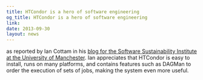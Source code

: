 ```yaml
---
title: HTCondor is a hero of software engineering
og_title: HTCondor is a hero of software engineering
link: 
date: 2013-09-30
layout: news
---
```


as reported by Ian Cottam in his <a href="http://www.software.ac.uk/blog/2013-09-30-heroes-software-engineering-miron-livny-and-htcondor">blog for the Software Sustainability Institute at the University of Manchester</a>. Ian appreciates that HTCondor is easy to install, runs on many platforms, and contains features such as DAGMan to order the execution of sets of jobs, making the system even more useful. 
